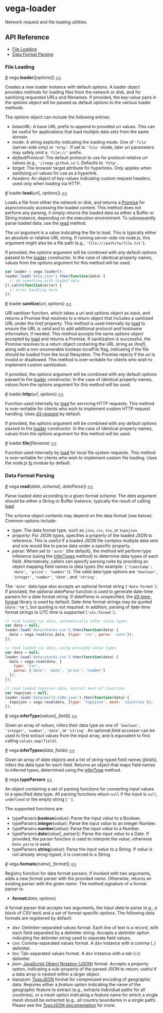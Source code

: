 # vega-loader

Network request and file loading utilities.

## API Reference

* [File Loading](#file-loading)
* [Data Format Parsing](#data-format-parsing)

### File Loading

<a name="loader" href="#loader">#</a>
vega.<b>loader</b>([<i>options</i>])
[<>](https://github.com/vega/vega-loader/blob/master/src/loader.js "Source")

Creates a new loader instance with default *options*. A loader object
provides methods for loading files from the network or disk, and for sanitizing
requested URLs and filenames. If provided, the key-value pairs in the *options*
object will be passed as default options to the various loader methods.

The *options* object can include the following entries:
- *baseURL*: A base URL prefix to append to provided *uri* values. This can
be useful for applications that load multiple data sets from the same domain.
- *mode*: A string explicitly indicating the loading mode. One of `'file'`
(server-side only) or `'http'`. If set to `'file'` mode, later *uri* parameters
may safely omit a `'file://'` prefix.
- *defaultProtocol*: The default protocol to use for protocol-relative *uri*
values (e.g., `'//vega.github.io'`). Defaults to `'http'`.
- *target*: The browser target attribute for hyperlinks. Only applies when sanitizing *uri* values for use as a hyperlink.
- *headers*: An object of key-values indicating custom request headers, used
only when loading via HTTP.

<a name="load" href="#load">#</a>
loader.<b>load</b>(<i>uri</i>[, <i>options</i>])
[<>](https://github.com/vega/vega-loader/blob/master/src/loader.js "Source")

Loads a file from either the network or disk, and returns a
[Promise](https://developer.mozilla.org/en-US/docs/Web/JavaScript/Reference/Global_Objects/Promise)
for asyncronously accessing the loaded content. This method does not perform
any parsing, it simply returns the loaded data as either a Buffer or String
instance, depending on the execution environment. To subsequently parse loaded
data, use the [read](#read) method.

The *uri* argument is a value indicating the file to load. This is typically
either an absolute or relative URL string. If running server-side via node.js,
this argument might also be a file path (e.g., `'file:///path/to/file.txt'`).

If provided, the *options* argument will be combined with any default options
passed to the [loader](#loader) constructor. In the case of identical property
names, values from the *options* argument for this method will be used.

```js
var loader = vega.loader();
loader.load('data.json').then(function(data) {
  // do something with loaded data
}).catch(function(error) {
  // error handling here
});
```

<a name="load_sanitize" href="load_sanitize">#</a>
loader.<b>sanitize</b>(<i>uri</i>, <i>options</i>)
[<>](https://github.com/vega/vega-loader/blob/master/src/loader.js "Source")

URI sanitizer function, which takes a *uri* and *options* object as input,
and returns a Promise that resolves to a return object that includes a
sanitized URL under the *href* property. This method is used internally by
[load](#load) to ensure the URL is valid and to add additional protocol and
hostname information, if needed. This method accepts the same *options* object
accepted by [load](#load) and returns a Promise. If sanitization is successful,
the Promise resolves to a return object containing the URL string as (_href_),
along with a non-enumerable boolean _localFile_ flag, indicating if the file
should be loaded from the local filesystem. The Promise rejects if the *uri*
is invalid or disallowed. This method is over-writable for clients who wish to
implement custom sanitization.

If provided, the *options* argument will be combined with any default options
passed to the [loader](#loader) constructor. In the case of identical property
names, values from the *options* argument for this method will be used.

<a name="load_http" href="load_http">#</a>
loader.<b>http</b>(<i>url</i>, <i>options</i>)
[<>](https://github.com/vega/vega-loader/blob/master/src/loader.js "Source")

Function used internally by [load](#load) for servicing HTTP requests. This
method is over-writable for clients who wish to implement custom HTTP request
handling. Uses [d3-request](https://github.com/d3/d3-request) by default.

If provided, the *options* argument will be combined with any default options
passed to the [loader](#loader) constructor. In the case of identical property
names, values from the *options* argument for this method will be used.

<a name="load_file" href="load_file">#</a>
loader.<b>file</b>(<i>filename</i>)
[<>](https://github.com/vega/vega-loader/blob/master/src/loader.js "Source")

Function used internally by [load](#load) for local file system requests. This
method is over-writable for clients who wish to implement custom file loading.
Uses the node.js [fs](https://nodejs.org/api/fs.html) module by default.

### Data Format Parsing

<a name="read" href="#read">#</a>
vega.<b>read</b>(<i>data</i>, <i>schema</i>[, <i>dateParse</i>])
[<>](https://github.com/vega/vega-loader/blob/master/src/read.js "Source")

Parse loaded *data* according to a given format *schema*. The *data* argument
should be either a String or Buffer instance, typically the result of
calling [load](#load).

The *schema* object contents may depend on the data format (see below).
Common options include:
- *type*: The data format type, such as `json`, `csv`, `tsv`, or `topojson`.
- *property*: For JSON types, specifies a property of the loaded JSON to
reference. This is useful if a loaded JSON file contains multiple data sets
and one would like to parse data under a specific property.
- *parse*: When set to `'auto'` (the default), the method will perform type
inference (using the [inferTypes](#inferTypes) method) to determine data types
of each field. Alternatively, callers can specify parsing rules by providing
an object mapping field names to data types (for example: `{'timestamp':
'date', 'price': 'number'}`). The valid data type options are `'boolean'`,
`'integer'`, `'number'`, `'date'`, and `'string'`.

The `'date'` data type also accepts an optional format string
(`'date:format'`). If provided, the optional *dateParse* function is used to
generate date-time parsers for a date format string. If *dateParse* is
unspecified, the [d3-time-format](https://github.com/d3/d3-time-format)
library is used by default. Date-time format strings may be quoted
(`date:'%A'`), but quoting is not required. In addition, parsing of
date-time format strings to UTC time is supported (`'utc:format'`).

```js
// read loaded csv data, automatically infer value types
var data = null;
loader.load('data/stocks.csv').then(function(data) {
  data = vega.read(csv_data, {type: 'csv', parse: 'auto'});
});
```

```js
// read loaded csv data, using provided value types
var data = null;
loader.load('data/stocks.csv').then(function(data) {
  data = vega.read(data, {
    type: 'csv',
    parse: {'date': 'date', 'price': 'number'}
  });
});
```

```js
// read loaded topojson data, extract mesh of countries
var topojson = null;
loader.load('data/world-110m.json').then(function(data) {
  topojson = vega.read(data, {type: 'topojson', mesh: 'countries'});
});
```

<a name="inferType" href="#inferType">#</a>
vega.<b>inferType</b>(<i>values</i>[, <i>field</i>])
[<>](https://github.com/vega/vega-loader/blob/master/src/type.js "Source")

Given an array of *values*, infers their data type as one of `'boolean'`,
`'integer'`, `'number'`, `'date'`, or `'string'`. An optional *field* accessor
can be used to first extract values from the input array, and is equivalent to
first calling `values.map(field)`.

<a name="inferTypes" href="#inferTypes">#</a>
vega.<b>inferTypes</b>(<i>data</i>, <i>fields</i>)
[<>](https://github.com/vega/vega-loader/blob/master/src/type.js "Source")

Given an array of *data* objects and a list of string-typed field names
(*fields*), infers the data type for each field. Returns an object that maps
field names to inferred types, determined using the [inferType](#inferType)
method.

<a name="typeParsers" href="#typeParsers">#</a>
vega.<b>typeParsers</b>
[<>](https://github.com/vega/vega-loader/blob/master/src/type.js "Source")

An object containing a set of parsing functions for converting input values
to a specified data type. All parsing functions return `null` if the input
is `null`, `undefined` or the empty string (`''`).

The supported functions are:
- typeParsers.<b>boolean</b>(<i>value</i>): Parse the input *value* to a
Boolean.
- typeParsers.<b>integer</b>(<i>value</i>): Parse the input *value* to an
integer Number.
- typeParsers.<b>number</b>(<i>value</i>): Parse the input *value* to a
Number.
- typeParsers.<b>date</b>(<i>value</i>[, <i>parser</i>]): Parse the input
*value* to a Date. If provided, the *parser* function is used to interpret
the *value*; otherwise `Date.parse` is used.
- typeParsers.<b>string</b>(<i>value</i>): Parse the input *value* to a String.
If *value* is not already string-typed, it is coerced to a String.

<a name="formats" href="#formats">#</a>
vega.<b>formats</b>(<i>name</i>[, <i>format</i>])
[<>](https://github.com/vega/vega-loader/blob/master/src/formats/index.js "Source")

Registry function for data format parsers. If invoked with two arguments, adds
a new *format* parser with the provided *name*. Otherwise, returns an existing
parser with the given *name*. The method signature of a format parser is:
- <b>format</b>(<i>data</i>, <i>options</i>)

A format parser that accepts two arguments, the input *data* to parse
(e.g., a block of CSV text) and a set of format-specific *options*.
The following data formats are registered by default:
- *dsv*: Delimiter-separated values format. Each line of text is a record,
with each field separated by a delimiter string. Accepts a *delimiter* option
indicating the delimiter string used to separate field values.
- *csv*: Comma-separated values format. A *dsv* instance with a comma (`,`)
delimiter.
- *tsv*: Tab-separated values format. A *dsv* instance with a tab (`\t`)
delimiter.
- *json*: [JavaScript Object Notation (JSON)](https://en.wikipedia.org/wiki/JSON)
format. Accepts a *property* option, indicating a sub-property of the parsed
JSON to return; useful if a data array is nested within a larger object.
- *topojson*: [TopoJSON](https://github.com/mbostock/topojson/wiki) format for
compressed encoding of geographic data. Requires either a *feature* option
indicating the name of the geographic feature to extract (e.g., extracts
individual paths for all countries), or a *mesh* option indicating a feature
name for which a single mesh should be extracted (e.g., all country
boundaries in a single path). Please see the
[TopoJSON documentation](https://github.com/mbostock/topojson/wiki) for more.
